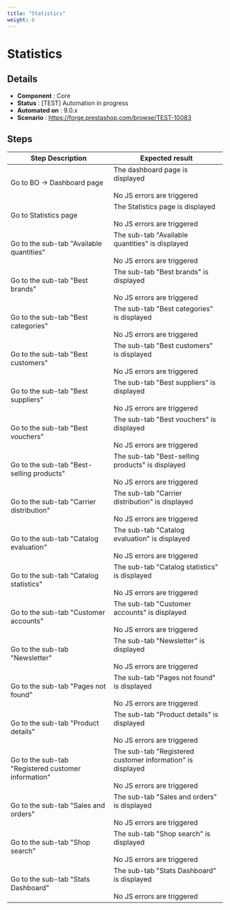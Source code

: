 ```yaml
---
title: "Statistics"
weight: 6
---
```


# Statistics
## Details
* **Component** : Core
* **Status** : [TEST] Automation in progress
* **Automated on** : 9.0.x
* **Scenario** : https://forge.prestashop.com/browse/TEST-10083

## Steps
| Step Description | Expected result |
| ----- | ----- |
| Go to BO -> Dashboard page | The dashboard page is displayed<br><br>No JS errors are triggered |
| Go to Statistics page | The Statistics page is displayed<br><br>No JS errors are triggered |
| Go to the sub-tab "Available quantities" | The sub-tab "Available quantities" is displayed<br><br>No JS errors are triggered |
| Go to the sub-tab "Best brands" | The sub-tab "Best brands" is displayed<br><br>No JS errors are triggered |
| Go to the sub-tab "Best categories" | The sub-tab "Best categories" is displayed<br><br>No JS errors are triggered |
| Go to the sub-tab "Best customers" | The sub-tab "Best customers" is displayed<br><br>No JS errors are triggered |
| Go to the sub-tab "Best suppliers" | The sub-tab "Best suppliers" is displayed<br><br>No JS errors are triggered |
| Go to the sub-tab "Best vouchers" | The sub-tab "Best vouchers" is displayed<br><br>No JS errors are triggered |
| Go to the sub-tab "Best-selling products" | The sub-tab "Best-selling products" is displayed<br><br>No JS errors are triggered |
| Go to the sub-tab "Carrier distribution" | The sub-tab "Carrier distribution" is displayed<br><br>No JS errors are triggered |
| Go to the sub-tab "Catalog evaluation" | The sub-tab "Catalog evaluation" is displayed<br><br>No JS errors are triggered |
| Go to the sub-tab "Catalog statistics" | The sub-tab "Catalog statistics" is displayed<br><br>No JS errors are triggered |
| Go to the sub-tab "Customer accounts" | The sub-tab "Customer accounts" is displayed<br><br>No JS errors are triggered |
| Go to the sub-tab "Newsletter" | The sub-tab "Newsletter" is displayed<br><br>No JS errors are triggered |
| Go to the sub-tab "Pages not found" | The sub-tab "Pages not found" is displayed<br><br>No JS errors are triggered |
| Go to the sub-tab "Product details" | The sub-tab "Product details" is displayed<br><br>No JS errors are triggered |
| Go to the sub-tab "Registered customer information" | The sub-tab "Registered customer information" is displayed<br><br>No JS errors are triggered |
| Go to the sub-tab "Sales and orders" | The sub-tab "Sales and orders" is displayed<br><br>No JS errors are triggered |
| Go to the sub-tab "Shop search" | The sub-tab "Shop search" is displayed<br><br>No JS errors are triggered |
| Go to the sub-tab "Stats Dashboard" | The sub-tab "Stats Dashboard" is displayed<br><br>No JS errors are triggered |
